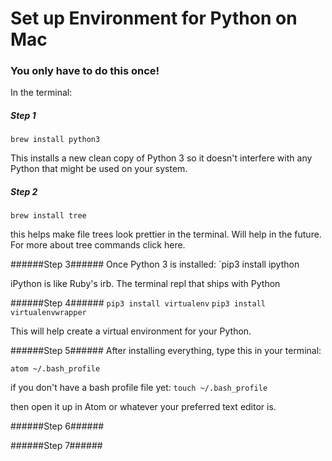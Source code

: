 # Set up Environment for Python on Mac

### You only have to do this once!

In the terminal:

##### Step 1
`brew install python3`

This installs a new clean copy of Python 3 so it doesn't interfere with any Python that might be used on your system.

##### Step 2
`brew install tree`

this helps make file trees look prettier in the terminal. Will help in the future. For more about tree commands click here.

######Step 3######
Once Python 3 is installed:
`pip3 install ipython

iPython is like Ruby's irb. The terminal repl that ships with Python

######Step 4######
`pip3 install virtualenv`
`pip3 install virtualenvwrapper`

This will help create a virtual environment for your Python.

######Step 5######
After installing everything, type this in your terminal:

`atom ~/.bash_profile`

if you don't have a bash profile file yet:
`touch ~/.bash_profile`

then open it up in Atom or whatever your preferred text editor is.

######Step 6######


######Step 7######
